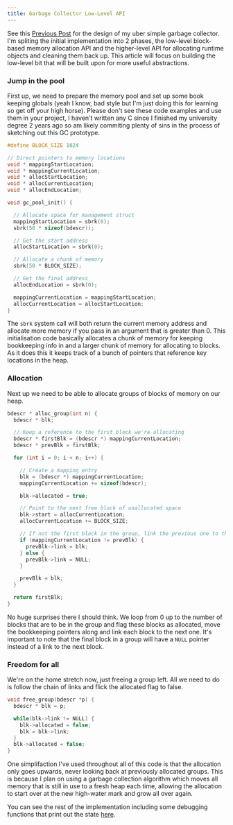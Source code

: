 ```yaml
---
title: Garbage Collector Low-Level API
---
```


See this [Previous Post](./2018-01-23-garbage-collector.html) for the design of my uber simple garbage collector. I'm
spliting the initial implementation into 2 phases, the low-level block-based memory allocation API and the higher-level
API for allocating runtime objects and cleaning them back up. This article will focus on building the low-level bit that
will be built upon for more useful abstractions.

### Jump in the pool

First up, we need to prepare the memory pool and set up some book keeping globals (yeah I know, bad style but I'm just doing
this for learning so get off your high horse). Please don't see these code examples and use them in your project, I haven't
written any C since I finished my university degree 2 years ago so am likely commiting plenty of sins in the process of
sketching out this GC prototype.

```c
#define BLOCK_SIZE 1024

// Direct pointers to memory locations
void * mappingStartLocation;
void * mappingCurrentLocation;
void * allocStartLocation;
void * allocCurrentLocation;
void * allocEndLocation;

void gc_pool_init() {

  // Allocate space for management struct
  mappingStartLocation = sbrk(0);
  sbrk(50 * sizeof(bdescr));

  // Get the start address
  allocStartLocation = sbrk(0);

  // Allocate a chunk of memory
  sbrk(50 * BLOCK_SIZE);

  // Get the final address
  allocEndLocation = sbrk(0);

  mappingCurrentLocation = mappingStartLocation;
  allocCurrentLocation = allocStartLocation;
}
```

The `sbrk` system call will both return the current memory address and allocate more memory if you pass in an argument that is
greater than 0. This initialisation code basically allocates a chunk of memory for keeping bookkeeping info in and a larger
chunk of memory for allocating to blocks. As it does this it keeps track of a bunch of pointers that reference key locations
in the heap.

### Allocation

Next up we need to be able to allocate groups of blocks of memory on our heap.

```c
bdescr * alloc_group(int n) {
  bdescr * blk;

  // Keep a reference to the first block we're allocating
  bdescr * firstBlk = (bdescr *) mappingCurrentLocation;
  bdescr * prevBlk = firstBlk;

  for (int i = 0; i < n; i++) {

    // Create a mapping entry
    blk = (bdescr *) mappingCurrentLocation;
    mappingCurrentLocation += sizeof(bdescr);

    blk->allocated = true;

    // Point to the next free block of unallocated space
    blk->start = allocCurrentLocation;
    allocCurrentLocation += BLOCK_SIZE;

    // If not the first block in the group, link the previous one to this block
    if (mappingCurrentLocation != prevBlk) {
      prevBlk->link = blk;
    } else {
      prevBlk->link = NULL;
    }

    prevBlk = blk;
  }

  return firstBlk;
}
```

No huge surprises there I should think. We loop from 0 up to the number of blocks that are to be in the group and flag these blocks
as allocated, move the bookkeeping pointers along and link each block to the next one. It's important to note that the final block
in a group will have a `NULL` pointer instead of a link to the next block.

### Freedom for all

We're on the home stretch now, just freeing a group left. All we need to do is follow the chain of links and flick the allocated flag
to false.

```c
void free_group(bdescr *p) {
  bdescr * blk = p;

  while(blk->link != NULL) {
    blk->allocated = false;
    blk = blk->link;
  }
  blk->allocated = false;
}
```

One simplifaction I've used throughout all of this code is that the allocation only goes upwards, never looking back at previously allocated
groups. This is because I plan on using a garbage collection algorithm which moves all memory that is still in use to a fresh heap each time,
allowing the allocation to start over at the new high-water mark and grow all over again.

You can see the rest of the implementation including some debugging functions that print out the state
[here](https://github.com/jtfell/compiler-llvm/blob/master/lib/gc/lib.c).

